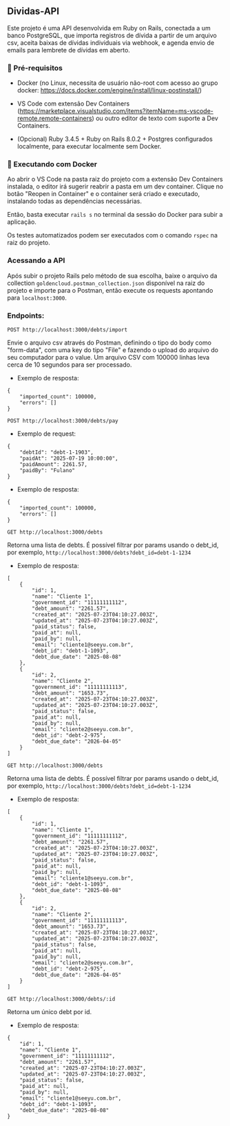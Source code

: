 ## Dividas-API

Este projeto é uma API desenvolvida em Ruby on Rails, conectada a um banco PostgreSQL, que importa registros de dívida a partir de um arquivo csv, aceita baixas de dívidas individuais via webhook, e agenda envio de emails para lembrete de dívidas em aberto.

### 🚀 Pré-requisitos

- Docker (no Linux, necessita de usuário não-root com acesso ao grupo docker: https://docs.docker.com/engine/install/linux-postinstall/)

- VS Code com extensão Dev Containers (https://marketplace.visualstudio.com/items?itemName=ms-vscode-remote.remote-containers) ou outro editor de texto com suporte a Dev Containers.

- (Opcional) Ruby 3.4.5 + Ruby on Rails 8.0.2 + Postgres configurados localmente, para executar localmente sem Docker.


### 🐳 Executando com Docker

Ao abrir o VS Code na pasta raiz do projeto com a extensão Dev Containers instalada, o editor irá sugerir reabrir a pasta em um dev container. Clique no botão "Reopen in Container" e o container será criado e executado, instalando todas as dependências necessárias.

Então, basta executar `rails s` no terminal da sessão do Docker para subir a aplicação.

Os testes automatizados podem ser executados com o comando `rspec` na raiz do projeto.

### Acessando a API

 Após subir o projeto Rails pelo método de sua escolha, baixe o arquivo da collection `goldencloud.postman_collection.json` disponível na raiz do projeto e importe para o Postman, então execute os requests apontando para `localhost:3000`.

### Endpoints:

`POST http://localhost:3000/debts/import`
	
Envie o arquivo csv através do Postman, definindo o tipo do body como "form-data", com uma key do tipo "File" e fazendo o upload do arquivo do seu computador para o value. Um arquivo CSV com 100000 linhas leva cerca de 10 segundos para ser processado.

- Exemplo de resposta:

```
{
	"imported_count": 100000,
	"errors": []
}
```



`POST http://localhost:3000/debts/pay`
   
   - Exemplo de request:
```
{
	"debtId": "debt-1-1903",
	"paidAt": "2025-07-19 10:00:00",
	"paidAmount": 2261.57,
	"paidBy": "Fulano"
}
```


- Exemplo de resposta:

```
{
	"imported_count": 100000,
	"errors": []
}
```

`GET http://localhost:3000/debts`
	
Retorna uma lista de debts. É possível filtrar por params usando o debt_id, por exemplo, `http://localhost:3000/debts?debt_id=debt-1-1234`

- Exemplo de resposta:

```
[
    {
        "id": 1,
        "name": "Cliente 1",
        "government_id": "11111111112",
        "debt_amount": "2261.57",
        "created_at": "2025-07-23T04:10:27.003Z",
        "updated_at": "2025-07-23T04:10:27.003Z",
        "paid_status": false,
        "paid_at": null,
        "paid_by": null,
        "email": "cliente1@seeyu.com.br",
        "debt_id": "debt-1-1093",
        "debt_due_date": "2025-08-08"
    },
    {
        "id": 2,
        "name": "Cliente 2",
        "government_id": "11111111113",
        "debt_amount": "1653.73",
        "created_at": "2025-07-23T04:10:27.003Z",
        "updated_at": "2025-07-23T04:10:27.003Z",
        "paid_status": false,
        "paid_at": null,
        "paid_by": null,
        "email": "cliente2@seeyu.com.br",
        "debt_id": "debt-2-975",
        "debt_due_date": "2026-04-05"
    }
]
```

`GET http://localhost:3000/debts`
	
Retorna uma lista de debts. É possível filtrar por params usando o debt_id, por exemplo, `http://localhost:3000/debts?debt_id=debt-1-1234`

- Exemplo de resposta:

```
[
    {
        "id": 1,
        "name": "Cliente 1",
        "government_id": "11111111112",
        "debt_amount": "2261.57",
        "created_at": "2025-07-23T04:10:27.003Z",
        "updated_at": "2025-07-23T04:10:27.003Z",
        "paid_status": false,
        "paid_at": null,
        "paid_by": null,
        "email": "cliente1@seeyu.com.br",
        "debt_id": "debt-1-1093",
        "debt_due_date": "2025-08-08"
    },
    {
        "id": 2,
        "name": "Cliente 2",
        "government_id": "11111111113",
        "debt_amount": "1653.73",
        "created_at": "2025-07-23T04:10:27.003Z",
        "updated_at": "2025-07-23T04:10:27.003Z",
        "paid_status": false,
        "paid_at": null,
        "paid_by": null,
        "email": "cliente2@seeyu.com.br",
        "debt_id": "debt-2-975",
        "debt_due_date": "2026-04-05"
    }
]
```

`GET http://localhost:3000/debts/:id`
	
Retorna um único debt por id.

- Exemplo de resposta:

```
{
    "id": 1,
    "name": "Cliente 1",
    "government_id": "11111111112",
    "debt_amount": "2261.57",
    "created_at": "2025-07-23T04:10:27.003Z",
    "updated_at": "2025-07-23T04:10:27.003Z",
    "paid_status": false,
    "paid_at": null,
    "paid_by": null,
    "email": "cliente1@seeyu.com.br",
    "debt_id": "debt-1-1093",
    "debt_due_date": "2025-08-08"
}
```